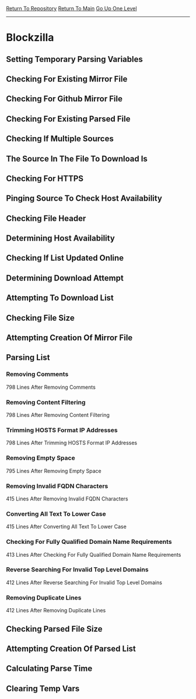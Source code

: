 [Return To Repository](https://github.com/deathbybandaid/piholeparser/)
[Return To Main](https://github.com/deathbybandaid/piholeparser/blob/master/RecentRunLogs/Mainlog.md)
[Go Up One Level](https://github.com/deathbybandaid/piholeparser/blob/master/RecentRunLogs/TopLevelScripts/30-Processing-Blacklists.md)
____________________________________
# Blockzilla
## Setting Temporary Parsing Variables
## Checking For Existing Mirror File
## Checking For Github Mirror File
## Checking For Existing Parsed File
## Checking If Multiple Sources
## The Source In The File To Download Is
## Checking For HTTPS
## Pinging Source To Check Host Availability
## Checking File Header
## Determining Host Availability
## Checking If List Updated Online
## Determining Download Attempt
## Attempting To Download List
## Checking File Size
## Attempting Creation Of Mirror File
## Parsing List
### Removing Comments
798 Lines After Removing Comments
### Removing Content Filtering
798 Lines After Removing Content Filtering
### Trimming HOSTS Format IP Addresses
798 Lines After Trimming HOSTS Format IP Addresses
### Removing Empty Space
795 Lines After Removing Empty Space
### Removing Invalid FQDN Characters
415 Lines After Removing Invalid FQDN Characters
### Converting All Text To Lower Case
415 Lines After Converting All Text To Lower Case
### Checking For Fully Qualified Domain Name Requirements
413 Lines After Checking For Fully Qualified Domain Name Requirements
### Reverse Searching For Invalid Top Level Domains
412 Lines After Reverse Searching For Invalid Top Level Domains
### Removing Duplicate Lines
412 Lines After Removing Duplicate Lines
## Checking Parsed File Size
## Attempting Creation Of Parsed List
## Calculating Parse Time
## Clearing Temp Vars
